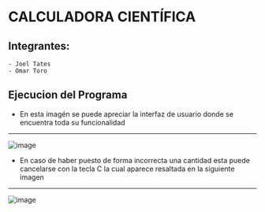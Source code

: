 # CALCULADORA CIENTÍFICA

## Integrantes:
    - Joel Tates
    - Omar Toro

## Ejecucion del Programa
- En esta imagén se puede apreciar la interfaz de usuario donde se encuentra toda su funcionalidad

<hr>

![image](https://user-images.githubusercontent.com/67134018/183910907-b0a5230b-9adc-46f6-9247-ef4e0ac65b01.png)

- En caso de haber puesto de forma incorrecta una cantidad esta puede cancelarse con la tecla C la cual aparece resaltada en la siguiente imagen

<hr>

![image](https://user-images.githubusercontent.com/67134018/183915133-ad4e1ab1-31de-45f4-8440-49f43c52b383.png)
